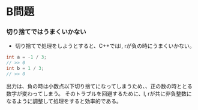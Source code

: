 # B問題
### 切り捨てではうまくいかない
- 切り捨てで処理をしようとすると、C++ではl, rが負の時にうまくいかない。
```c++
int a = -1 / 3;
// >> 0
int b = 1 / 3;
// >> 0
```
出力は、負の時は小数点以下切り捨てになってしまうため、、正の数の時ととる数字が変わってしまう。
そのトラブルを回避するために、l, rが共に非負整数になるように調整して処理をすると効率的である。